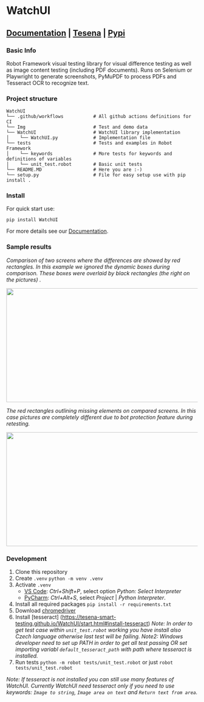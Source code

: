 # WatchUI

## [Documentation](https://tesena-smart-testing.github.io/WatchUI/) | [Tesena](https://www.tesena.com/) | [Pypi](https://pypi.org/project/WatchUI/)

### Basic Info

Robot Framework visual testing library for visual difference testing as well as image content testing (including PDF documents).
Runs on Selenium or Playwright to generate screenshots, PyMuPDF to process PDFs and Tesseract OCR to recognize text.

### Project structure

```
WatchUI
└── .github/workflows           # All github actions definitions for CI
└── Img                         # Test and demo data
└── WatchUI                     # WatchUI library implementation
│    └── WatchUI.py             # Implementation file
└── tests                       # Tests and examples in Robot Framework
│    └── keywords               # More tests for keywords and definitions of variables
│    └── unit_test.robot        # Basic unit tests
└── README.MD                   # Here you are :-)
└── setup.py                    # File for easy setup use with pip install .
```

### Install

For quick start use:

```
pip install WatchUI
```

For more details see our [Documentation](https://tesena-smart-testing.github.io/WatchUI/).

### Sample results

_Comparison of two screens where the differences are showed by red rectangles. In this example we ignored the dynamic boxes during comparison. These boxes were overlaid by black rectangles (the right on the pictures) ._

<img src="https://raw.githubusercontent.com/Tesena-smart-testing/WatchUI/master/Img/logscreen.png" width="850" height="300">

_The red rectangles outlining missing elements on compared screens. In this case pictures are completely different due to bot protection feature during retesting._

<img src="https://raw.githubusercontent.com/Tesena-smart-testing/WatchUI/master/Img/img_inlog.png" width="850" height="300">

### Development

1. Clone this repository
2. Create `.venv` `python -m venv .venv`
3. Activate `.venv`
   - [VS Code](https://code.visualstudio.com/docs/python/environments#_select-and-activate-an-environment): _Ctrl+Shift+P_, select option _Python: Select Interpreter_
   - [PyCharm](https://www.jetbrains.com/help/pycharm/configuring-python-interpreter.html#interpreter): _Ctrl+Alt+S_, select _Project <project name>_ | _Python Interpreter_.
4. Install all required packages `pip install -r requirements.txt`
5. Download [chromedriver](https://sites.google.com/a/chromium.org/chromedriver/home)
6. Install [tesseract] (https://tesena-smart-testing.github.io/WatchUI/start.html#install-tesseract)
   _Note: In order to get test case within `unit_test.robot` working you have install also Czech language otherwise last test will be failing._
   _Note2: Windows developer need to set up PATH in order to get all test passing OR set importing variabl `default_tesseract_path` with path where tesseract is installed._
7. Run tests `python -m robot tests/unit_test.robot` or just `robot tests/unit_test.robot`

_Note: If tesseract is not installed you can still use many features of WatchUI. Currently WatchUI need tesseract only if you need to use keywords: `Image to string`, `Image area on text` and `Return text from area`._
